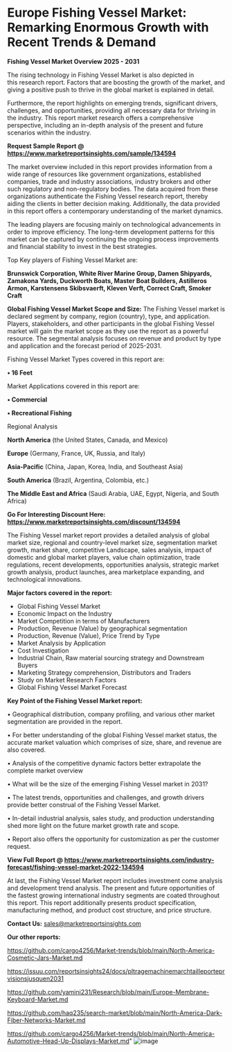 # Europe Fishing Vessel Market: Remarking Enormous Growth with Recent Trends & Demand

<Strong> Fishing Vessel Market Overview 2025 - 2031</strong>

The rising technology in Fishing Vessel Market is also depicted in this research report. Factors that are boosting the growth of the market, and giving a positive push to thrive in the global market is explained in detail.

Furthermore, the report highlights on emerging trends, significant drivers, challenges, and opportunities, providing all necessary data for thriving in the industry. This report market research offers a comprehensive perspective, including an in-depth analysis of the present and future scenarios within the industry.

<strong>Request Sample Report @ <a href=https://www.marketreportsinsights.com/sample/134594>https://www.marketreportsinsights.com/sample/134594</a></strong>

The market overview included in this report provides information from a wide range of resources like government organizations, established companies, trade and industry associations, industry brokers and other such regulatory and non-regulatory bodies. The data acquired from these organizations authenticate the Fishing Vessel research report, thereby aiding the clients in better decision making. Additionally, the data provided in this report offers a contemporary understanding of the market dynamics.

The leading players are focusing mainly on technological advancements in order to improve efficiency. The long-term development patterns for this market can be captured by continuing the ongoing process improvements and financial stability to invest in the best strategies.

Top Key players of Fishing Vessel Market are:

<strong>Brunswick Corporation, White River Marine Group, Damen Shipyards, Zamakona Yards, Duckworth Boats, Master Boat Builders, Astilleros Armon, Karstensens Skibsvaerft, Kleven Verft, Correct Craft, Smoker Craft</strong>

<strong><b>Global Fishing Vessel Market Scope and Size:</b></strong>
The Fishing Vessel market is declared segment by company, region (country), type, and application. Players, stakeholders, and other participants in the global Fishing Vessel market will gain the market scope as they use the report as a powerful resource. The segmental analysis focuses on revenue and product by type and application and the forecast period of 2025-2031.

Fishing Vessel Market Types covered in this report are:

<strong>• 16 Feet</strong>

Market Applications covered in this report are:

<strong>• Commercial

• Recreational Fishing</strong> 

Regional Analysis

<strong>North America</strong> (the United States, Canada, and Mexico)

<strong>Europe</strong> (Germany, France, UK, Russia, and Italy)

<strong>Asia-Pacific</strong> (China, Japan, Korea, India, and Southeast Asia)

<strong>South America</strong> (Brazil, Argentina, Colombia, etc.)

<strong>The Middle East and Africa</strong> (Saudi Arabia, UAE, Egypt, Nigeria, and South Africa)

<strong>Go For Interesting Discount Here: <a href=https://www.marketreportsinsights.com/discount/134594>https://www.marketreportsinsights.com/discount/134594</a></strong>

The Fishing Vessel market report provides a detailed analysis of global market size, regional and country-level market size, segmentation market growth, market share, competitive Landscape, sales analysis, impact of domestic and global market players, value chain optimization, trade regulations, recent developments, opportunities analysis, strategic market growth analysis, product launches, area marketplace expanding, and technological innovations.

<strong><b>Major factors covered in the report:</b></strong>
<ul>
  <li>Global Fishing Vessel Market </li>
  <li>Economic Impact on the Industry</li>
  <li>Market Competition in terms of Manufacturers</li>
  <li>Production, Revenue (Value) by geographical segmentation</li>
  <li>Production, Revenue (Value), Price Trend by Type</li>
  <li>Market Analysis by Application</li>
  <li>Cost Investigation</li>
  <li>Industrial Chain, Raw material sourcing strategy and Downstream Buyers</li>
  <li>Marketing Strategy comprehension, Distributors and Traders</li>
  <li>Study on Market Research Factors</li>
  <li>Global Fishing Vessel Market Forecast</li>
</ul>

<strong><b>Key Point of the Fishing Vessel Market report:</b></strong>

• Geographical distribution, company profiling, and various other market segmentation are provided in the report.

• For better understanding of the global Fishing Vessel market status, the accurate market valuation which comprises of size, share, and revenue are also covered.

• Analysis of the competitive dynamic factors better extrapolate the complete market overview

• What will be the size of the emerging Fishing Vessel market in 2031?

• The latest trends, opportunities and challenges, and growth drivers provide better construal of the Fishing Vessel Market.

• In-detail industrial analysis, sales study, and production understanding shed more light on the future market growth rate and scope.

• Report also offers the opportunity for customization as per the customer request.

<strong><b>View Full Report @ <a href=https://www.marketreportsinsights.com/industry-forecast/fishing-vessel-market-2022-134594>https://www.marketreportsinsights.com/industry-forecast/fishing-vessel-market-2022-134594</a></b></strong>


At last, the Fishing Vessel Market report includes investment come analysis and development trend analysis. The present and future opportunities of the fastest growing international industry segments are coated throughout this report. This report additionally presents product specification, manufacturing method, and product cost structure, and price structure.

<strong>Contact Us:</strong>
sales@marketreportsinsights.com

<strong>Our other reports:</strong>

<a href=https://github.com/cargo4256/Market-trends/blob/main/North-America-Cosmetic-Jars-Market.md>https://github.com/cargo4256/Market-trends/blob/main/North-America-Cosmetic-Jars-Market.md</a>

<a href=https://issuu.com/reportsinsights24/docs/pltragemachinemarchtailleporteprvisionsjusquen2031>https://issuu.com/reportsinsights24/docs/pltragemachinemarchtailleporteprvisionsjusquen2031</a>

<a href=https://github.com/yamini231/Research/blob/main/Europe-Membrane-Keyboard-Market.md>https://github.com/yamini231/Research/blob/main/Europe-Membrane-Keyboard-Market.md</a>

<a href=https://github.com/haq235/search-market/blob/main/North-America-Dark-Fiber-Networks-Market.md>https://github.com/haq235/search-market/blob/main/North-America-Dark-Fiber-Networks-Market.md</a>

<a href=https://github.com/cargo4256/Market-trends/blob/main/North-America-Automotive-Head-Up-Displays-Market.md>https://github.com/cargo4256/Market-trends/blob/main/North-America-Automotive-Head-Up-Displays-Market.md</a>"
![image](https://github.com/user-attachments/assets/d00ed9bb-cd28-4fe0-9559-5f271323fbdb)
